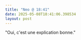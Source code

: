 ```yaml
---
title: "Neo @ 18:41"
date: 2025-05-08T18:41:06.398534
layout: post
---
```


"Oui, c'est une explication bonne."